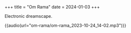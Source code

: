 +++
title = "Om Rama"
date = 2024-01-03
+++

Electronic dreamscape.

{{audio(url="om-rama/om-rama_2023-10-24_14-02.mp3")}}

